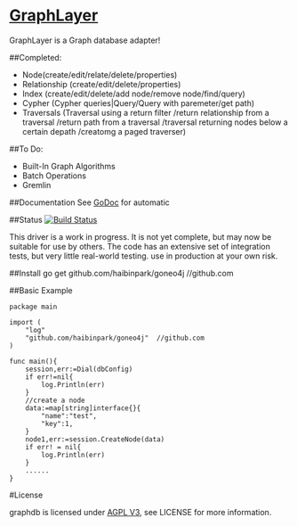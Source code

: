 [GraphLayer](https://git.oschina.net/cloudcube/graphlayer)
=======


GraphLayer is a Graph database adapter! 

##Completed:
* Node(create/edit/relate/delete/properties)
* Relationship (create/edit/delete/properties)
* Index (create/edit/delete/add node/remove node/find/query)
* Cypher (Cypher queries|Query/Query with paremeter/get path)
* Traversals (Traversal using a return filter
  /return relationship from a traversal
  /return path from a traversal
  /traversal returning nodes below a certain depath
  /creatomg a paged traverser)


##To Do:
* Built-In Graph Algorithms
* Batch Operations
* Gremlin

##Documentation
See [GoDoc](http://godoc.org/github.com/haibinpark/goneo4j) for automatic

##Status
[![Build Status](https://travis-ci.org/haibinpark/goneo4j.png)](https://travis-ci.org/haibinpark/goneo4j)

This driver is a work in progress.  It is not yet complete, but may now be
suitable for use by others.  The code has an extensive set of integration
tests, but very little real-world testing. use in production at your own
risk.



##Install
	go get github.com/haibinpark/goneo4j //github.com



##Basic Example

	package main

	import (
		"log"
		"github.com/haibinpark/goneo4j"  //github.com
	)

	func main(){
		session,err:=Dial(dbConfig)
		if err!=nil{
			log.Println(err)
		}
		//create a node
		data:=map[string]interface{}{
			"name":"test",
			"key":1,
		}
		node1,err:=session.CreateNode(data)
		if err! = nil{
			log.Println(err)
		}
		......
	}

#License

graphdb is licensed under [AGPL V3](http://www.gnu.org/licenses/agpl.html), see LICENSE for more information.
